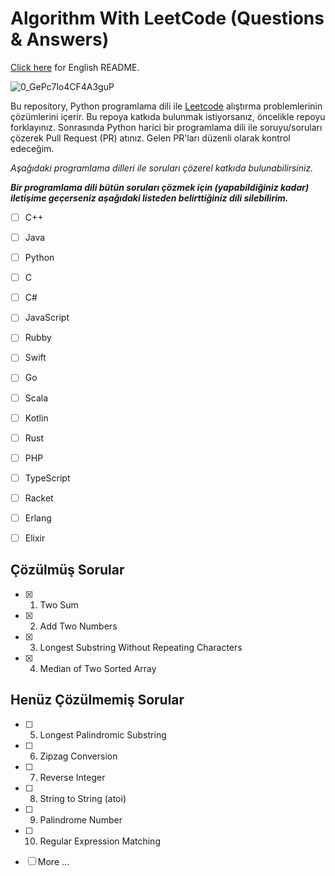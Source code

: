 ﻿# Algorithm With LeetCode (Questions & Answers)
[Click here](EN_README.md) for English README.

![0_GePc7lo4CF4A3guP](https://user-images.githubusercontent.com/54971670/146211644-da59aff7-0cbc-4986-b748-432315ef1d45.png)

Bu repository, Python programlama dili ile [Leetcode](https://leetcode.com/problemset/all/)
alıştırma problemlerinin çözümlerini içerir. Bu repoya katkıda bulunmak istiyorsanız, öncelikle repoyu forklayınız. Sonrasında Python harici bir programlama dili ile soruyu/soruları çözerek Pull Request (PR) atınız. Gelen PR'ları düzenli olarak kontrol edeceğim.

*Aşağıdaki programlama dilleri ile soruları çözerel katkıda bulunabilirsiniz.* 
 
***Bir programlama dili bütün soruları çözmek için (yapabildiğiniz kadar) iletişime geçerseniz aşağıdaki listeden belirttiğiniz dili silebilirim.***


 - [ ]  C++
 - [ ] Java
 - [ ] Python
 - [ ]  C
 - [ ] C#
 - [ ] JavaScript
 - [ ] Rubby
 - [ ] Swift
 - [ ] Go
 - [ ] Scala
 - [ ] Kotlin
 - [ ] Rust
 - [ ] PHP
 - [ ] TypeScript
 - [ ] Racket
 - [ ] Erlang
 - [ ] Elixir


## Çözülmüş Sorular
- [x] 1. Two Sum
- [x] 2. Add Two Numbers
- [x] 3. Longest Substring Without Repeating Characters
- [x] 4. Median of Two Sorted Array


## Henüz Çözülmemiş Sorular
 
- [ ] 5. Longest Palindromic Substring
- [ ] 6. Zipzag Conversion
- [ ] 7. Reverse Integer
- [ ] 8. String to String (atoi)
- [ ] 9. Palindrome Number
- [ ] 10. Regular Expression Matching
- [ ]  More ...

